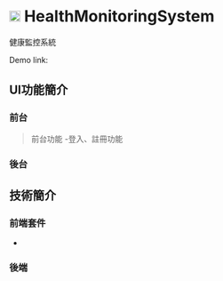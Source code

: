 # <img align="bweeteen" alt="health" width="20px" src="https://github.com/erica223020/HealthMonitoringSystem/assets/92545899/4ad1d640-9c35-42cb-8957-15e7b816afbb" /> HealthMonitoringSystem
健康監控系統

Demo link: 

## UI功能簡介
### 前台
> 前台功能
-登入、註冊功能

### 後台

## 技術簡介
### 前端套件
-
### 後端
